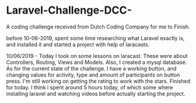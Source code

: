 # Laravel-Challenge-DCC-
A coding challenge received from Dutch Coding Company for me to Finish.

before 10-06-2019, spent some time researching what Laravel exactly is, and installed it and started a project with help of laracasts.

10/06/2019 - Today I took on some lessons on laracast. These were about Controllers, Routing, Views and Models. Also, I created a mysql database. 
As for the current state of the challenge. I have a working button, and changing values for activity, type and amount of participants on button press. I'm still working on getting the rating to work with the stars. Finished for today. I think i spent around 5 hours today, of which some where installing laravel and watching videos before actually starting the project. 